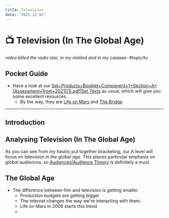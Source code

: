 ```yaml
---
title: Television
date: "2021-12-02"
---
```

# 📺 Television (In The Global Age)
*video killed the radio star, in my miiiiind and in my caaaaa-*
#topic/tv

## Pocket Guide
- Have a look at our [Set+Products+Booklet+Component+1+Section+A+(Assessment+from+2021)(1).pdf|Set Texts](Set+Products+Booklet+Component+1+Section+A+(Assessment+from+2021)(1).pdf|Set%20Texts) as usual, which will give you some excellent resources.
	- By the way, they are [Life on Mars](Life%20on%20Mars) and [The Bridge](The%20Bridge)

---
## Introduction

## Analysing Television (In The Global Age)
As you can see from my hastily put together bracketing, our A level will focus on television *in the global age*. This places particular emphasis on *global audiences*, so [Audiences|Audience Theory](Audiences|Audience%20Theory) is definitely a must.


## The Global Age
- The difference between film and television is getting smaller. 
	- Production budgets are getting bigger
	- The internet changes the way we're interacting with them. 
	- Life on Mars in 2006 starts this trend
	- 